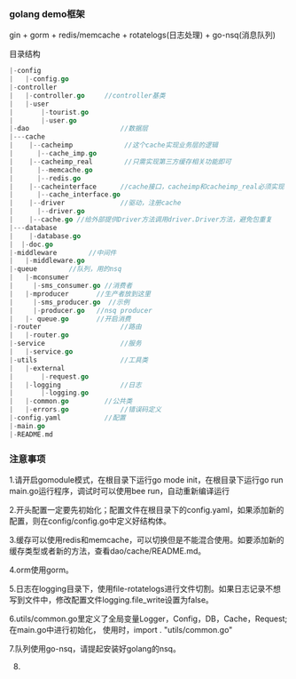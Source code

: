 ### golang demo框架

gin + gorm + redis/memcache + rotatelogs(日志处理) + go-nsq(消息队列)

目录结构

```go
|-config
|	|-config.go
|-controller
|	|-controller.go		//controller基类
|	|-user
|		|-tourist.go
|		|-user.go
|-dao						//数据层
|---cache
|    |--cacheimp             //这个cache实现业务层的逻辑
|      |--cache_imp.go
|    |--cacheimp_real        //只需实现第三方缓存相关功能即可
|      |--memcache.go        
|      |--redis.go
|    |--cacheinterface      //cache接口，cacheimp和cacheimp_real必须实现
|      |--cache_interface.go
|    |--driver              //驱动，注册cache
|      |--driver.go 
|    |--cache.go //给外部提供Driver方法调用driver.Driver方法，避免包重复
|---database
|	 |-database.go
|  |-doc.go
|-middleware		//中间件
|  	|-middleware.go
|-queue        //队列，用的nsq
|   |-mconsumer
|     |-sms_consumer.go //消费者
|   |-mproducer       //生产者放到这里
|     |-sms_producer.go  //示例
|     |-producer.go   //nsq producer
|   |- queue.go       //开启消费
|-router					//路由
|	|-router.go
|-service					//服务
|	|-service.go
|-utils						//工具类
|	|-external
|		|-request.go
|	|-logging				//日志
|		|-logging.go
|	|-common.go			//公共类
|	|-errors.go				//错误码定义
|-config.yaml			//配置
|-main.go
|-README.md
```

### 注意事项

1.请开启gomodule模式，在根目录下运行go mode init，在根目录下运行go run main.go运行程序，调试时可以使用bee run，自动重新编译运行

2.开头配置一定要先初始化；配置文件在根目录下的config.yaml，如果添加新的配置，则在config/config.go中定义好结构体。

3.缓存可以使用redis和memcache，可以切换但是不能混合使用。如要添加新的缓存类型或者新的方法，查看dao/cache/README.md。

4.orm使用gorm。

5.日志在logging目录下，使用file-rotatelogs进行文件切割。如果日志记录不想写到文件中，修改配置文件logging.file_write设置为false。

6.utils/common.go里定义了全局变量Logger，Config，DB，Cache，Request;在main.go中进行初始化，
使用时，import . "utils/common.go"

7.队列使用go-nsq，请提起安装好golang的nsq。

8.